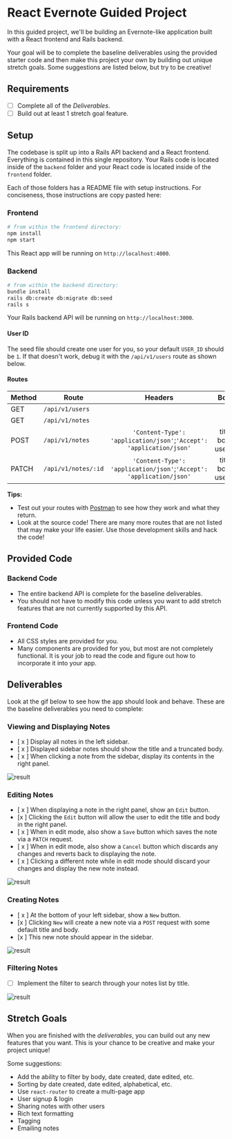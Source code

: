 # React Evernote Guided Project

In this guided project, we'll be building an Evernote-like application built
with a React frontend and Rails backend.

Your goal will be to complete the baseline deliverables using the provided
starter code and then make this project your own by building out unique stretch
goals. Some suggestions are listed below, but try to be creative!

## Requirements

- [ ] Complete all of the _Deliverables_.
- [ ] Build out at least 1 stretch goal feature.

## Setup

The codebase is split up into a Rails API backend and a React frontend.
Everything is contained in this single repository. Your Rails code is located
inside of the `backend` folder and your React code is located inside of the
`frontend` folder.

Each of those folders has a README file with setup instructions. For conciseness, those instructions are copy pasted here:

### Frontend

```sh
# from within the frontend directory:
npm install
npm start
```

This React app will be running on `http://localhost:4000`.

### Backend

```sh
# from within the backend directory:
bundle install
rails db:create db:migrate db:seed
rails s
```

Your Rails backend API will be running on `http://localhost:3000`.

#### User ID

The seed file should create one user for you, so your default `USER_ID` should
be `1`. If that doesn't work, debug it with the `/api/v1/users` route as shown
below.

#### Routes

| Method | Route               |                               Headers                               |         Body         |
| ------ | ------------------- | :-----------------------------------------------------------------: | :------------------: |
| GET    | `/api/v1/users`     |                                                                     |                      |
| GET    | `/api/v1/notes`     |                                                                     |                      |
| POST   | `/api/v1/notes`     | `'Content-Type': 'application/json'`;`'Accept': 'application/json'` | title, body, user_id |
| PATCH  | `/api/v1/notes/:id` | `'Content-Type': 'application/json'`;`'Accept': 'application/json'` | title, body, user_id |

**Tips:**

- Test out your routes with [Postman](https://www.getpostman.com/) to see how
  they work and what they return.
- Look at the source code! There are many more routes that are not listed that
  may make your life easier. Use those development skills and hack the code!

## Provided Code

### Backend Code

- The entire backend API is complete for the baseline deliverables.
- You should not have to modify this code unless you want to add stretch
  features that are not currently supported by this API.

### Frontend Code

- All CSS styles are provided for you.
- Many components are provided for you, but most are not completely functional.
  It is your job to read the code and figure out how to incorporate it into your
  app.

## Deliverables

Look at the gif below to see how the app should look and behave. These are the
baseline deliverables you need to complete:

### Viewing and Displaying Notes

- [ x ] Display all notes in the left sidebar.
- [ x ] Displayed sidebar notes should show the title and a truncated body.
- [ x ] When clicking a note from the sidebar, display its contents in the right
      panel.

![result](react-evernote-display.gif)

### Editing Notes

- [ x ] When displaying a note in the right panel, show an `Edit` button.
- [x ] Clicking the `Edit` button will allow the user to edit the title and body in the right panel.
- [ x ] When in edit mode, also show a `Save` button which saves the note via a `PATCH` request.
- [ x ] When in edit mode, also show a `Cancel` button which discards any changes and reverts back to displaying the note.
- [ x ] Clicking a different note while in edit mode should discard your changes and display the new note instead.

![result](react-evernote-edit.gif)

### Creating Notes

- [ x ] At the bottom of your left sidebar, show a `New` button.
- [x ] Clicking `New` will create a new note via a `POST` request with some default title and body.
- [x ] This new note should appear in the sidebar.

![result](react-evernote-create.gif)

### Filtering Notes

- [ ] Implement the filter to search through your notes list by title.

![result](react-evernote-filter.gif)

## Stretch Goals

When you are finished with the _deliverables_, you can build out any new
features that you want. This is your chance to be creative and make your project
unique!

Some suggestions:

- Add the ability to filter by body, date created, date edited, etc.
- Sorting by date created, date edited, alphabetical, etc.
- Use `react-router` to create a multi-page app
- User signup & login
- Sharing notes with other users
- Rich text formatting
- Tagging
- Emailing notes


